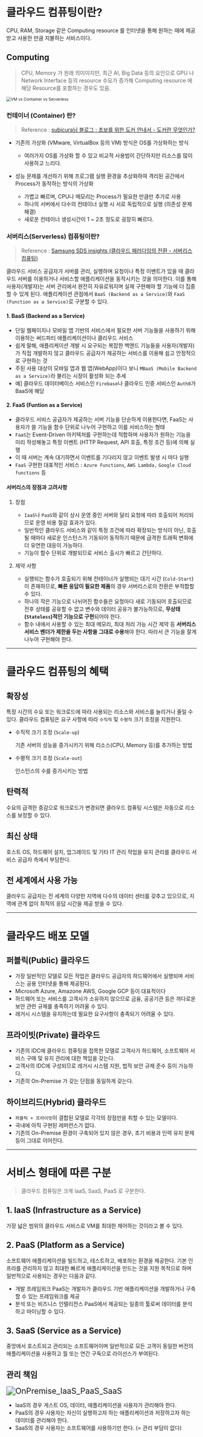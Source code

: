 # 클라우드 컴퓨팅이란?

CPU, RAM, Storage 같은 Computing resource 를 인터넷을 통해 원하는 때에 제공받고 사용한 만큼 지불하는 서비스이다.

## Computing

> CPU, Memory 가 원래 의미이지만, 최근 AI, Big Data 등의 요인으로 GPU 나 Network Interface 등의 resource 수요가 증가해 Computing resource 에 해당 Resource를 포함하는 경우도 있음.

<img src="./img/2-vm-vs-container-vs-serverless.png" alt="VM vs Container vs Serverless" style="zoom:75%;" />

### 컨테이너 (Container) 란?

> Reference : [subicura님 블로그 : 초보를 위한 도커 안내서 - 도커란 무엇인가?](https://subicura.com/2017/01/19/docker-guide-for-beginners-1.html)

- 기존의 가상화 (VMware, VirtualBox 등의 VM) 방식은 OS를 가상화하는 방식
  - 여러가지 OS를 가상화 할 수 있고 비교적 사용법이 간단하지만 리소스를 많이 사용하고 느리다.

- 성능 문제를 개선하기 위해 프로그램 실행 환경을 추상화하여 격리된 공간에서 Process가 동작하는 방식의 가상화
  - 가볍고 빠르며, CPU나 메모리는 Process가 필요한 만큼만 추가로 사용
  - 하나의 서버에서 다수의 컨테이너 실행 시 서로 독립적으로 실행 (의존성 문제 해결)
  - 새로운 컨테이너 생성시간이 1 ~ 2초 정도로 굉장히 빠르다.



### 서버리스(Serverless) 컴퓨팅이란? 

> Reference : [Samsung SDS insights (클라우드 패러다임의 전환 - 서버리스 컴퓨팅)](https://www.samsungsds.com/kr/insights/1232763_4627.html)

클라우드 서비스 공급자가 서버를 관리, 실행하며 요청이나 특정 이벤트가 있을 때 클라우드 서버를 이용하거나 서비스할 애플리케이션을 동작시키는 것을 의미한다. 이를 통해 사용자(개발자)는 서버 관리에서 완전히 자유로워지며 실제 구현해야 할 기능에 더 집중할 수 있게 된다. 애플리케이션 관점에서 `BaaS (Backend as a Service)`와 `FaaS (Function as a Service)`로 구분할 수 있다.

#### 1. BaaS (Backend as a Service)

- 단일 웹페이지나 모바일 앱 기반의 서비스에서 필요한 서버 기능들을 사용하기 위해 이용하는 써드파티 애플리케이션이나 클리우드 서비스
- 쉽게 말해, 애플리케이션 개발 시 요구되는 복잡한 백앤드 기능들을 사용자(개발자)가 직접 개발하지 않고 클라우드 공급자가 제공하는 서비스를 이용해 쉽고 안정적으로 구현하는 것
- 주된 사용 대상이 모바일 앱과 웹 앱(WebApp)이다 보니 `MBaaS (Mobile Backend as a Service)`라 불리는 시장이 활성화 되는 추세
- 예] 클라우드 데이터베이스 서비스인 `Firebase`나 클라우드 인증 서비스인 `Auth0`가 BaaS에 해당

#### 2. FaaS (Funtion as a Service)

- 클라우드 서비스 공급자가 제공하는 서버 기능을 단순하게 이용한다면, FaaS는 사용자가 쓸 기능을 함수 단위로 나누어 구현하고 이를 서비스하는 형태
- `FaaS`는 Event-Driven 아키텍처를 구현하는데 적합하며 사용자가 원하는 기능을 미리 작성해놓고 특정 이벤트 (HTTP Request, API 호출, 특정 조건 등)에 의해 실행
- 이 때 서버는 계속 대기하면서 이벤트를 기다리지 않고 이벤트 발생 시 마다 실행
- `FaaS` 구현한 대표적인 서비스 : `Azure Functions`, `AWS Lambda,` `Google Cloud functions` 등

#### 서버리스의 장점과 고려사항

1. 장점
   - `IaaS`나 `PaaS`와 같이 상시 운영 중인 서버와 달리 요청에 따라 호출되어 처리되므로 운영 비용 절감 효과가 있다.
   - 일반적인 클라우드 서비스와 같이 특정 조건에 따라 확장되는 방식이 아닌, 호출될 때마다 새로운 인스턴스가 기동되어 동작하기 때문에 급격한 트래픽 변화에 더 유연한 대응이 가능하다.
   - 기능이 함수 단위로 개발되므로 서비스 출시가 빠르고 간단하다.

2. 제약 사항
   - 실행되는 함수가 호출되기 위해 컨테이너가 실행되는 대기 시간 (`Cold-Start`)이 존재하므로, **빠른 응답이 필요한 제품**의 경우 서버리스로의 전환은 부적합할 수 있다.
   - 하나의 작은 기능으로 나뉘어진 함수들은 요청마다 새로 기동되어 호출되므로 전후 상태를 공유할 수 없고 변수와 데이터 공유가 불가능하므로, **무상태(`Stateless`)적인 기능으로 구현**되어야 한다.
   - 함수 내에서 사용할 수 있는 최대 메모리, 최대 처리 가능 시간 제약 등 **서버리스 서비스 벤더가 제한을 두는 사항을 그대로 수용**해야 한다. 따라서 큰 기능을 잘게 나누어 구현해야 한다.

---

# 클라우드 컴퓨팅의 혜택

## 확장성

특정 시간의 수요 또는 워크로드에 따라 사용되는 리소스와 서비스를 늘리거나 줄일 수 있다. 클라우드 컴퓨팅은 요구 사항에 따라 `수직적` 및 `수평적` 크기 조정을 지원한다.

- 수직적 크기 조정 (`Scale-up`)

  기존 서버의 성능을 증가시키기 위해 리소스(CPU, Memory 등)를 추가하는 방법

- 수평적 크기 조정 (`Scale-out`)

  인스턴스의 수를 증가시키는 방법



## 탄력적

수요의 급격한 증감으로 워크로드가 변경되면 클라우드 컴퓨팅 시스템은 자동으로 리소스를 보정할 수 있다.



## 최신 상태

호스트 OS, 하드웨어 설치, 업그레이드 및 기타 IT 관리 작업을 유지 관리를 클라우드 서비스 공급자 측에서 부담한다.



## 전 세계에서 사용 가능

클라우드 공급자는 전 세계의 다양한 지역에 다수의 데이터 센터를 갖추고 있으므로, 지역에 관계 없이 최적의 응답 시간을 제공 받을 수 있다.

---

# 클라우드 배포 모델



## 퍼블릭(Public) 클라우드

- 가장 일반적인 모델로 모든 작업은 클라우드 공급자의 하드웨어에서 실행되며 서비스는 공용 인터넷을 통해 제공된다.
- Microsoft Azure, Amazone AWS, Google GCP 등이 대표적이다
- 하드웨어 또는 서비스를 고객사가 소유하지 않으므로 금융, 공공기관 등은 까다로운 보안 관련 규제를 충족하기 어려울 수 있다.
- 레거시 시스템을 유지하는데 필요한 요구사항이 충족되기 어려울 수 있다.



## 프라이빗(Private) 클라우드

- 기존의 IDC에 클라우드 컴퓨팅을 접목한 모델로 고객사가 하드웨어, 소프트웨어 서비스 구매 및 유지 관리에 대한 책임을 갖는다.
- 고객사의 IDC에 구성되므로 레거시 시스템 지원, 법적 보안 규제 준수 등이 가능하다.
- 기존의 On-Premise 가 갖는 단점을 동일하게 갖는다.



## 하이브리드(Hybrid) 클라우드

- `퍼블릭 + 프라이빗`이 결합된 모델로 각각의 장점만을 취할 수 있는 모델이다.
- 국내에 아직 구현된 레퍼런스가 없다.
- 기존의 On-Premise 환경이 구축되어 있지 않은 경우, 초기 비용과 인력 유지 문제 등이 그대로 이어진다.

---

# 서비스 형태에 따른 구분

> 클라우드 컴퓨팅은 크게 IaaS, SaaS, PaaS 로 구분한다.



## 1. IaaS (Infrastructure as a Service)

가장 넓은 범위의 클라우드 서비스로 VM를 최대한 제어하는 것이라고 볼 수 있다.



## 2. PaaS (Platform as a Service)

소프트웨어 애플리케이션을 빌드하고, 테스트하고, 배포하는 환경을 제공한다. 기본 인프라를 관리하지 않고 최대한 빠르게 애플리케이션을 만드는 것을 지원 목적으로 하며 일반적으로 사용되는 경우는 다음과 같다.

- 개발 프레임워크 
  PaaS는 개발자가 클라우드 기반 애플리케이션을 개발하거나 구축할 수 있는 프레임워크를 제공
- 분석 또는 비즈니스 인텔리전스
  PaaS에서 제공되는 일종의 툴로써 데이터를 분석하고 마이닝할 수 있다.



## 3. SaaS (Service as a Service)

중앙에서 호스트되고 관리되는 소프트웨어이며 일반적으로 모든 고객이 동일한 버전의 애플리케이션을 사용하고 월 또는 연간 구독으로 라이선스가 부여된다.

## 관리 책임

<img src="./img/OnPremise_IaaS_PaaS_SaaS.jpg" alt="OnPremise_IaaS_PaaS_SaaS" style="zoom: 150%;" />

- IaaS의 경우 게스트 OS, 데이터, 애플리케이션을 사용자가 관리해야 한다.
- PaaS의 경우 사용자는 자신이 실행하고자 하는 애플리케이션과 저장하고자 하는 데이터를 관리해야 한다.
- SaaS의 경우 사용자는 소프트웨어를 사용하기만 한다. (= 관리 부담이 없다)